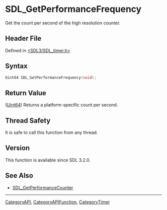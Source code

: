 # SDL_GetPerformanceFrequency

Get the count per second of the high resolution counter.

## Header File

Defined in [<SDL3/SDL_timer.h>](https://github.com/libsdl-org/SDL/blob/main/include/SDL3/SDL_timer.h)

## Syntax

```c
Uint64 SDL_GetPerformanceFrequency(void);
```

## Return Value

([Uint64](Uint64)) Returns a platform-specific count per second.

## Thread Safety

It is safe to call this function from any thread.

## Version

This function is available since SDL 3.2.0.

## See Also

- [SDL_GetPerformanceCounter](SDL_GetPerformanceCounter)






----
[CategoryAPI](CategoryAPI), [CategoryAPIFunction](CategoryAPIFunction), [CategoryTimer](CategoryTimer)


